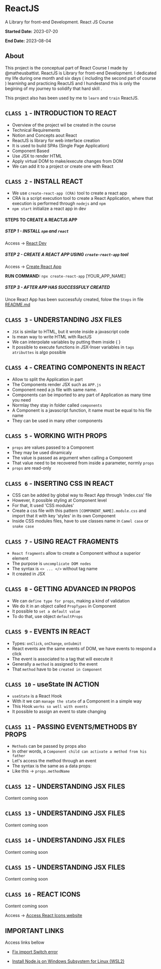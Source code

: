 # ReactJS 
  A Library for front-end Development. 
  React JS Course


**Started Date:** 2023-07-20

**End Date:** 2023-08-04

## About
This project is the conceptual part of React Course I made by @matheusbattist.
ReactJS is Library for front-end Development. 
I dedicated my life during one month and six days ( including the second part of course ) learninhg and practicing ReactJS and I hundestand this is only the begining of my journey to solidify that hard skill .

This project also has been used by me to  `learn` and  `train` ReactJS. 


## `CLASS 1` - INTRODUCTION TO REACT
  - Overview of the project wil be created in the course
  - Technical Requirements
  - Notion and Concepts aout React
  - ReactJS is library for web interface creation
  - It is used to build SPAs (Single Page Application)
  - Component Based
  - Use JSX to render HTML
  - Apply virtual DOM to make/execute changes from DOM
  - We can add it to a project or create one with React

## `CLASS 2` - INSTALL REACT
  - We use `create-react-app (CRA)`  tool to create a react app
  - CRA is a script execution tool to create a React Application, where that execution is performed through `nodejs`  and  `npm`
  - `npm start` initialize a react app in dev

#### STEPS TO CREATE A REACTJS APP

##### STEP 1 - INSTALL `npm` and `react`
Access -> [React Dev](https://react.dev/)

##### STEP 2 - CREATE A REACT APP USING `create-react-app` tool
Access -> [Create React App](https://create-react-app.dev)

**RUN COMMAND:**  `npx create-react-app` [YOUR_APP_NAME]
    
##### STEP 3 - AFTER APP HAS SUCCESSFULY CREATED
  Unce React App has been successfuly created, folow the `Steps` in file 
  [README.md](https://github.com/idelfrides/LearningReactJS/blob/main/README.md)
  

## `CLASS 3` - UNDERSTANDING JSX FILES  

  - `JSX` is similar to HTML, but it wrote inside a javascript code
  - Is mean way to write HTML with RactJS
  - We can interpolate variables by putting them inside { }
  - It possible to execute functions in JSX-Inser variables in `tags atributtes` is algo possible


## `CLASS 4` - CREATING COMPONENTS IN REACT  

  - Allow to split the Application in part
  - The Components render JSX such as `APP.js`
  - Component need a js file with same name. 
  - Components can be imported to any part of Application as many time you need
  - Normlay they stay in folder called  `components`
  - A Component is a javascript function, it name must be equal to his file name
  - They can be used in many other components

## `CLASS 5` - WORKING WITH PROPS  

  - `props` are values passed to a Component
  - They may be used dinamicaly
  - The value is passed as argument when calling a Component
  - That value need to be recovered from inside a parameter, normly `props`
  - `props` are read-only
  

## `CLASS 6` - INSERTING CSS IN REACT  
  - CSS can be added by global way to React App through 'index.css' file
  - However, it possible styling at Component level
  - For that, It used 'CSS modules'
  - Create a css file with this pattern `[COMPONENT_NAME].module.css` and import  that it with key 'styles' in its own Component
  - Inside CSS modules files, have to use classes name in `Camel case` or `snake case`


## `CLASS 7` - USING REACT FRAGMENTS  

  - `React fragments` allow to create a Component without a superior element
  - The purpose is `uncomplicate DOM nodes`
  - The syntax is `<> ... </>` without tag name
  - It created in JSX


## `CLASS 8` - GETTING ADVANCED IN PROPOS  

  - We can `define type for props`, making a kind of validation
  - We do it in an object called `PropTypes` in Component
  - It possible to `set a default value`
  - To do that, use object `defaultProps`
  

## `CLASS 9` - EVENTS IN REACT 

  - Types: `onClick`, `onChange`, `onSubmit`
  - React events are the same events of DOM, we have events to respond a click
  - The event is associated to a tag that will execute it
  - Generally a `method` is assigned to the event
  - That `method` have to be `created in Component` 
  
  
  ## `CLASS 10` - useState IN ACTION  

  - `useState` is a React Hook
  - With it we can `manage the state` of a Component in a simple way
  - This Hook `works so well with events`
  - It possible to assign an event to state changing
  

## `CLASS 11` - PASSING EVENTS/METHODS BY PROPS  

  - `Methods` can be passed by props also
  - In other words, a `Component child can activate a method from his father`
  - Let's access the method through an event
  - The syntax is the same as a data props:
  - Like this -> `props.methodName`


## `CLASS 12` - UNDERSTANDING JSX FILES  

  Content coming soon

## `CLASS 13` - UNDERSTANDING JSX FILES  

  Content coming soon


## `CLASS 14` - UNDERSTANDING JSX FILES  

  Content coming soon


## `CLASS 15` - UNDERSTANDING JSX FILES  

  Content coming soon

## `CLASS 16` - REACT ICONS

  Content coming soon

  Access -> [Access React Icons website](https://react-icons.github.io/react-icons/)


## IMPORTANT LINKS
  Access links bellow
  
- [Fix import Switch error](https://kinsta.com/knowledgebase/attempted-import-error-switch-is-not-exported-from-react-router-dom/)

- [Install Node.js on Windows Subsystem for Linux (WSL2)](https://learn.microsoft.com/en-us/windows/dev-environment/javascript/nodejs-on-wsl)
